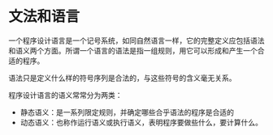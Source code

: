 # 文法和语言

一个程序设计语言是一个记号系统，如同自然语言一样，它的完整定义应包括语法和语义两个方面。所谓一个语言的语法是指一组规则，用它可以形成和产生一个合适的程序。

语法只是定义什么样的符号序列是合法的，与这些符号的含义毫无关系。

程序设计语言的语义常常分为两类：

- 静态语义：是一系列限定规则，并确定哪些合乎语法的程序是合适的
- 动态语义：也称作运行语义或执行语义，表明程序要做些什么，要计算什么。

